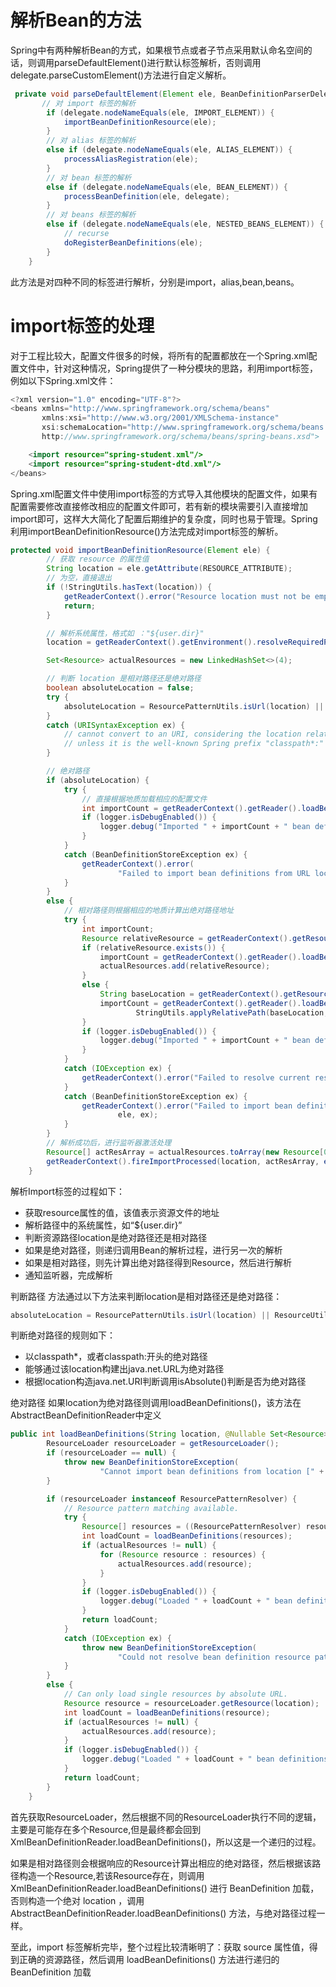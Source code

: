 # 解析Bean的方法
Spring中有两种解析Bean的方式，如果根节点或者子节点采用默认命名空间的话，则调用parseDefaultElement()进行默认标签解析，否则调用delegate.parseCustomElement()方法进行自定义解析。

```java
 private void parseDefaultElement(Element ele, BeanDefinitionParserDelegate delegate) {
       // 对 import 标签的解析
        if (delegate.nodeNameEquals(ele, IMPORT_ELEMENT)) {
            importBeanDefinitionResource(ele);
        }
        // 对 alias 标签的解析
        else if (delegate.nodeNameEquals(ele, ALIAS_ELEMENT)) {
            processAliasRegistration(ele);
        }
        // 对 bean 标签的解析
        else if (delegate.nodeNameEquals(ele, BEAN_ELEMENT)) {
            processBeanDefinition(ele, delegate);
        }
        // 对 beans 标签的解析
        else if (delegate.nodeNameEquals(ele, NESTED_BEANS_ELEMENT)) {
            // recurse
            doRegisterBeanDefinitions(ele);
        }
    }
```
此方法是对四种不同的标签进行解析，分别是import，alias,bean,beans。

# import标签的处理
对于工程比较大，配置文件很多的时候，将所有的配置都放在一个Spring.xml配置文件中，针对这种情况，Spring提供了一种分模块的思路，利用import标签，例如以下Spring.xml文件：
```java
<?xml version="1.0" encoding="UTF-8"?>
<beans xmlns="http://www.springframework.org/schema/beans"
       xmlns:xsi="http://www.w3.org/2001/XMLSchema-instance"
       xsi:schemaLocation="http://www.springframework.org/schema/beans
       http://www.springframework.org/schema/beans/spring-beans.xsd">

    <import resource="spring-student.xml"/>
    <import resource="spring-student-dtd.xml"/>
</beans>
```
Spring.xml配置文件中使用import标签的方式导入其他模块的配置文件，如果有配置需要修改直接修改相应的配置文件即可，若有新的模块需要引入直接增加import即可，这样大大简化了配置后期维护的复杂度，同时也易于管理。Spring利用importBeanDefinitionResource()方法完成对import标签的解析。

```java
protected void importBeanDefinitionResource(Element ele) {
        // 获取 resource 的属性值 
        String location = ele.getAttribute(RESOURCE_ATTRIBUTE);
        // 为空，直接退出
        if (!StringUtils.hasText(location)) {
            getReaderContext().error("Resource location must not be empty", ele);
            return;
        }

        // 解析系统属性，格式如 ："${user.dir}"
        location = getReaderContext().getEnvironment().resolveRequiredPlaceholders(location);

        Set<Resource> actualResources = new LinkedHashSet<>(4);

        // 判断 location 是相对路径还是绝对路径
        boolean absoluteLocation = false;
        try {
            absoluteLocation = ResourcePatternUtils.isUrl(location) || ResourceUtils.toURI(location).isAbsolute();
        }
        catch (URISyntaxException ex) {
            // cannot convert to an URI, considering the location relative
            // unless it is the well-known Spring prefix "classpath*:"
        }

        // 绝对路径
        if (absoluteLocation) {
            try {
                // 直接根据地质加载相应的配置文件
                int importCount = getReaderContext().getReader().loadBeanDefinitions(location, actualResources);
                if (logger.isDebugEnabled()) {
                    logger.debug("Imported " + importCount + " bean definitions from URL location [" + location + "]");
                }
            }
            catch (BeanDefinitionStoreException ex) {
                getReaderContext().error(
                        "Failed to import bean definitions from URL location [" + location + "]", ele, ex);
            }
        }
        else {
            // 相对路径则根据相应的地质计算出绝对路径地址
            try {
                int importCount;
                Resource relativeResource = getReaderContext().getResource().createRelative(location);
                if (relativeResource.exists()) {
                    importCount = getReaderContext().getReader().loadBeanDefinitions(relativeResource);
                    actualResources.add(relativeResource);
                }
                else {
                    String baseLocation = getReaderContext().getResource().getURL().toString();
                    importCount = getReaderContext().getReader().loadBeanDefinitions(
                            StringUtils.applyRelativePath(baseLocation, location), actualResources);
                }
                if (logger.isDebugEnabled()) {
                    logger.debug("Imported " + importCount + " bean definitions from relative location [" + location + "]");
                }
            }
            catch (IOException ex) {
                getReaderContext().error("Failed to resolve current resource location", ele, ex);
            }
            catch (BeanDefinitionStoreException ex) {
                getReaderContext().error("Failed to import bean definitions from relative location [" + location + "]",
                        ele, ex);
            }
        }
        // 解析成功后，进行监听器激活处理
        Resource[] actResArray = actualResources.toArray(new Resource[0]);
        getReaderContext().fireImportProcessed(location, actResArray, extractSource(ele));
    }
```
解析Import标签的过程如下：
- 获取resource属性的值，该值表示资源文件的地址
- 解析路径中的系统属性，如“${user.dir}”
- 判断资源路径location是绝对路径还是相对路径
- 如果是绝对路径，则递归调用Bean的解析过程，进行另一次的解析
- 如果是相对路径，则先计算出绝对路径得到Resource，然后进行解析
- 通知监听器，完成解析

判断路径 方法通过以下方法来判断location是相对路径还是绝对路径：
```java
absoluteLocation = ResourcePatternUtils.isUrl(location) || ResourceUtils.toURI(location).isAbsolute();
```
判断绝对路径的规则如下：
- 以classpath*，或者classpath:开头的绝对路径
- 能够通过该location构建出java.net.URL为绝对路径
- 根据location构造java.net.URI判断调用isAbsolute()判断是否为绝对路径

绝对路径 如果location为绝对路径则调用loadBeanDefinitions()，该方法在AbstractBeanDefinitionReader中定义
```java
public int loadBeanDefinitions(String location, @Nullable Set<Resource> actualResources) throws BeanDefinitionStoreException {
        ResourceLoader resourceLoader = getResourceLoader();
        if (resourceLoader == null) {
            throw new BeanDefinitionStoreException(
                    "Cannot import bean definitions from location [" + location + "]: no ResourceLoader available");
        }

        if (resourceLoader instanceof ResourcePatternResolver) {
            // Resource pattern matching available.
            try {
                Resource[] resources = ((ResourcePatternResolver) resourceLoader).getResources(location);
                int loadCount = loadBeanDefinitions(resources);
                if (actualResources != null) {
                    for (Resource resource : resources) {
                        actualResources.add(resource);
                    }
                }
                if (logger.isDebugEnabled()) {
                    logger.debug("Loaded " + loadCount + " bean definitions from location pattern [" + location + "]");
                }
                return loadCount;
            }
            catch (IOException ex) {
                throw new BeanDefinitionStoreException(
                        "Could not resolve bean definition resource pattern [" + location + "]", ex);
            }
        }
        else {
            // Can only load single resources by absolute URL.
            Resource resource = resourceLoader.getResource(location);
            int loadCount = loadBeanDefinitions(resource);
            if (actualResources != null) {
                actualResources.add(resource);
            }
            if (logger.isDebugEnabled()) {
                logger.debug("Loaded " + loadCount + " bean definitions from location [" + location + "]");
            }
            return loadCount;
        }
    }
```
首先获取ResourceLoader，然后根据不同的ResourceLoader执行不同的逻辑，主要是可能存在多个Resource,但是最终都会回到XmlBeanDefinitionReader.loadBeanDefinitions()，所以这是一个递归的过程。

如果是相对路径则会根据响应的Resource计算出相应的绝对路径，然后根据该路径构造一个Resource,若该Resource存在，则调用XmlBeanDefinitionReader.loadBeanDefinitions() 进行 BeanDefinition 加载，否则构造一个绝对 location ，调用 AbstractBeanDefinitionReader.loadBeanDefinitions() 方法，与绝对路径过程一样。 

至此，import 标签解析完毕，整个过程比较清晰明了：获取 source 属性值，得到正确的资源路径，然后调用 loadBeanDefinitions() 方法进行递归的 BeanDefinition 加载

